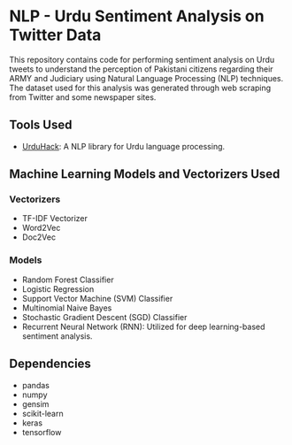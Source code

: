 # NLP - Urdu Sentiment Analysis on Twitter Data
This repository contains code for performing sentiment analysis on Urdu tweets to understand the perception of Pakistani citizens regarding their ARMY and Judiciary using Natural Language Processing (NLP) techniques. The dataset used for this analysis was generated through web scraping from Twitter and some newspaper sites.

## Tools Used
- [UrduHack](https://github.com/urduhack/urduhack): A NLP library for Urdu language processing.

## Machine Learning Models and Vectorizers Used
### Vectorizers
- TF-IDF Vectorizer
- Word2Vec
- Doc2Vec

### Models
- Random Forest Classifier 
- Logistic Regression 
- Support Vector Machine (SVM) Classifier 
- Multinomial Naive Bayes 
- Stochastic Gradient Descent (SGD) Classifier 
- Recurrent Neural Network (RNN): Utilized for deep learning-based sentiment analysis.

## Dependencies
- pandas 
- numpy 
- gensim 
- scikit-learn 
- keras 
- tensorflow
